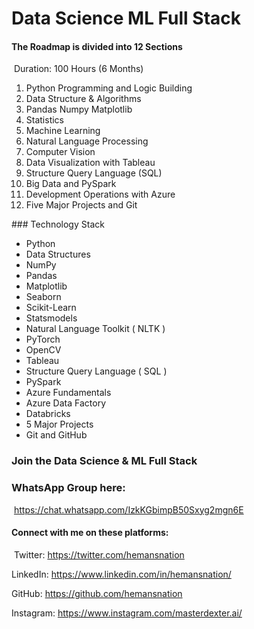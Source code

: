 # Data Science ML Full Stack

#### The‌ ‌Roadmap‌ ‌is‌ ‌divided‌ ‌into‌ ‌12‌ ‌Sections‌ ‌
‌
Duration:‌ ‌100‌ ‌Hours‌ ‌(6 ‌Months)‌ ‌
‌
‌
1. Python‌ ‌Programming‌ ‌and‌ ‌Logic‌ ‌Building‌
2. Data‌ ‌Structure‌ ‌&‌ ‌Algorithms‌
3. Pandas‌ ‌Numpy‌ ‌Matplotlib‌
4. Statistics‌
5. Machine‌ ‌Learning‌
6. Natural‌ ‌Language‌ ‌Processing‌
7. Computer‌ ‌Vision‌‌
8. Data‌ ‌Visualization‌ ‌with‌ ‌Tableau‌
9. Structure‌ ‌Query‌ ‌Language‌ ‌(SQL)‌
10. Big‌ ‌Data‌ ‌and‌ ‌PySpark‌
11. Development‌ ‌Operations‌ ‌with‌ ‌Azure‌
12. Five‌ ‌Major‌ ‌Projects‌ ‌and‌ ‌Git‌ 

‌### Technology‌ ‌Stack‌ ‌
‌
- Python‌
- Data‌ ‌Structures‌
- NumPy‌
- Pandas‌
- Matplotlib‌
- Seaborn‌
- Scikit-Learn‌
- Statsmodels‌
- Natural‌ ‌Language‌ ‌Toolkit‌ ‌(‌ ‌NLTK‌ ‌)‌
- PyTorch‌
- OpenCV‌
- Tableau‌
- Structure‌ ‌Query‌ ‌Language‌ ‌(‌ ‌SQL‌ ‌)‌
- PySpark‌
- Azure‌ ‌Fundamentals‌
- Azure‌ ‌Data‌ ‌Factory‌
- Databricks‌
- 5‌ ‌Major‌ ‌Projects‌
- Git‌ ‌and‌ ‌GitHub‌ ‌


### Join‌ ‌the‌ ‌Data‌ ‌Science‌ ‌&‌ ‌ML‌ ‌Full‌ ‌Stack‌‌ ‌
### WhatsApp‌ ‌Group‌ ‌here:‌ ‌
‌
https://chat.whatsapp.com/IzkKGbimpB50Sxyg2mgn6E‌ ‌
‌
‌
#### Connect‌ ‌with‌ ‌me‌ ‌on‌ ‌these‌ ‌platforms:‌ ‌
‌
Twitter:‌ https://twitter.com/hemansnation‌ 

LinkedIn:‌ https://www.linkedin.com/in/hemansnation/‌ ‌

GitHub:‌ https://github.com/hemansnation‌ 

Instagram:‌ https://www.instagram.com/masterdexter.ai/‌ ‌


